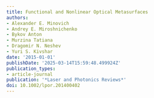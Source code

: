```yaml
---
title: Functional and Nonlinear Optical Metasurfaces
authors:
- Alexander E. Minovich
- Andrey E. Miroshnichenko
- Bykov Anton
- Murzina Tatiana
- Dragomir N. Neshev
- Yuri S. Kivshar
date: '2015-01-01'
publishDate: '2025-03-14T15:59:48.499924Z'
publication_types:
- article-journal
publication: '*Laser and Photonics Reviews*'
doi: 10.1002/lpor.201400402
---
```

